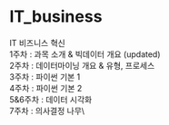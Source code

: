 # IT_business
IT 비즈니스 혁신 \
1주차 : 과목 소개 & 빅데이터 개요 (updated)\
2주차 : 데이터마이닝 개요 & 유형, 프로세스\
3주차 : 파이썬 기본 1\
4주차 : 파이썬 기본 2\
5&6주차 : 데이터 시각화\
7주차 : 의사결정 나무\
